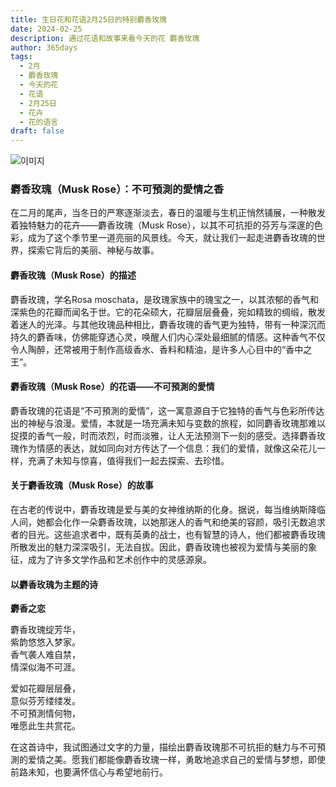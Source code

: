 ```yaml
---
title: 生日花和花语2月25日的特别麝香玫瑰
date: 2024-02-25
description: 通过花语和故事来看今天的花 麝香玫瑰
author: 365days
tags:
  - 2月
  - 麝香玫瑰
  - 今天的花
  - 花语
  - 2月25日
  - 花卉
  - 花的语言
draft: false
---
```



![이미지](https://cdn.pixabay.com/photo/2020/04/26/11/08/rose-5094723_1280.jpg#center)


### 麝香玫瑰（Musk Rose）：不可預測的愛情之香

在二月的尾声，当冬日的严寒逐渐淡去，春日的温暖与生机正悄然铺展，一种散发着独特魅力的花卉——麝香玫瑰（Musk Rose），以其不可抗拒的芬芳与深邃的色彩，成为了这个季节里一道亮丽的风景线。今天，就让我们一起走进麝香玫瑰的世界，探索它背后的美丽、神秘与故事。

#### 麝香玫瑰（Musk Rose）的描述

麝香玫瑰，学名Rosa moschata，是玫瑰家族中的瑰宝之一，以其浓郁的香气和深紫色的花瓣而闻名于世。它的花朵硕大，花瓣层层叠叠，宛如精致的绸缎，散发着迷人的光泽。与其他玫瑰品种相比，麝香玫瑰的香气更为独特，带有一种深沉而持久的麝香味，仿佛能穿透心灵，唤醒人们内心深处最细腻的情感。这种香气不仅令人陶醉，还常被用于制作高级香水、香料和精油，是许多人心目中的“香中之王”。

#### 麝香玫瑰（Musk Rose）的花语——不可預測的愛情

麝香玫瑰的花语是“不可預測的愛情”，这一寓意源自于它独特的香气与色彩所传达出的神秘与浪漫。爱情，本就是一场充满未知与变数的旅程，如同麝香玫瑰那难以捉摸的香气一般，时而浓烈，时而淡雅，让人无法预测下一刻的感受。选择麝香玫瑰作为情感的表达，就如同向对方传达了一个信息：我们的爱情，就像这朵花儿一样，充满了未知与惊喜，值得我们一起去探索、去珍惜。

#### 关于麝香玫瑰（Musk Rose）的故事

在古老的传说中，麝香玫瑰是爱与美的女神维纳斯的化身。据说，每当维纳斯降临人间，她都会化作一朵麝香玫瑰，以她那迷人的香气和绝美的容颜，吸引无数追求者的目光。这些追求者中，既有英勇的战士，也有智慧的诗人，他们都被麝香玫瑰所散发出的魅力深深吸引，无法自拔。因此，麝香玫瑰也被视为爱情与美丽的象征，成为了许多文学作品和艺术创作中的灵感源泉。

#### 以麝香玫瑰为主题的诗

**麝香之恋**

麝香玫瑰绽芳华，  
紫韵悠悠入梦家。  
香气袭人难自禁，  
情深似海不可涯。

爱如花瓣层层叠，  
意似芬芳缕缕发。  
不可預測情何物，  
唯愿此生共赏花。

在这首诗中，我试图通过文字的力量，描绘出麝香玫瑰那不可抗拒的魅力与不可預測的爱情之美。愿我们都能像麝香玫瑰一样，勇敢地追求自己的爱情与梦想，即使前路未知，也要满怀信心与希望地前行。


